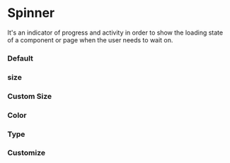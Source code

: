 # Spinner
It's an indicator of progress and activity in order to show the loading state of a component or page when the user needs to wait on.

<Playground />

<Usage />

<Api />

<Examples />

### Default
<Example value="examples/default" />

### size
<Example value="examples/size" />

### Custom Size
<Example value="examples/custom-size" />

### Color
<Example value="examples/color" />

### Type
<Example value="examples/type" />

### Customize
<Example value="examples/customize" />